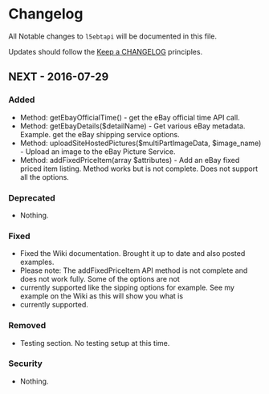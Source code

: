 # Changelog

All Notable changes to `l5ebtapi` will be documented in this file.

Updates should follow the [Keep a CHANGELOG](http://keepachangelog.com/) principles.

## NEXT - 2016-07-29

### Added
- Method: getEbayOfficialTime() - get the eBay official time API call.
- Method: getEbayDetails($detailName) - Get various eBay metadata. Example. get the eBay shipping service options.
- Method: uploadSiteHostedPictures($multiPartImageData, $image_name) - Upload an image to the eBay Picture Service.
- Method: addFixedPriceItem(array $attributes) - Add an eBay fixed priced item listing. Method works but is not complete. Does not support all the options.

### Deprecated
- Nothing.

### Fixed
- Fixed the Wiki documentation. Brought it up to date and also posted examples.
- Please note: The addFixedPriceItem API method is not complete and does not work fully. Some of the options are not
- currently supported like the sipping options for example. See my example on the Wiki as this will show you what is
- currently supported.

### Removed
- Testing section. No testing setup at this time.

### Security
- Nothing.
